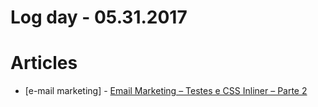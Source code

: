 # Log day - 05.31.2017

# Articles

- [e-mail marketing] - [Email Marketing – Testes e CSS Inliner – Parte 2](https://tableless.com.br/email-marketing-testes-css-inliner-parte-2/)
